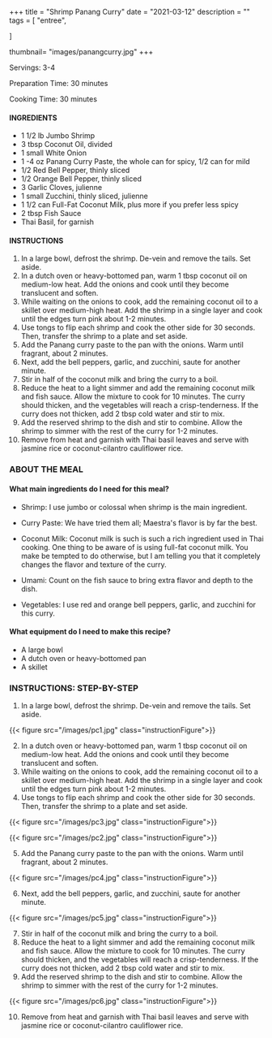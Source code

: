 +++
title = "Shrimp Panang Curry"
date = "2021-03-12"
description = ""
tags = [
    "entree",
    
]

thumbnail= "images/panangcurry.jpg"
+++

Servings: 3-4  <!--more-->

Preparation Time: 30 minutes 

Cooking Time: 30 minutes 


#### INGREDIENTS 

* 1 1/2 lb Jumbo Shrimp 
* 3 tbsp Coconut Oil, divided 
* 1 small White Onion 
* 1 -4 oz Panang Curry Paste, the whole can for spicy, 1/2 can for mild
* 1/2 Red Bell Pepper, thinly sliced
* 1/2 Orange Bell Pepper, thinly sliced
* 3 Garlic Cloves, julienne 
* 1 small Zucchini, thinly sliced, julienne 
* 1 1/2 can Full-Fat Coconut Milk, plus more if you prefer less spicy
* 2 tbsp Fish Sauce
* Thai Basil, for garnish

#### INSTRUCTIONS

1. In a large bowl, defrost the shrimp. De-vein and remove the tails. Set aside. 
2. In a dutch oven or heavy-bottomed pan, warm 1 tbsp coconut oil on medium-low heat. Add the onions and cook until they become translucent and soften. 
3. While waiting on the onions to cook, add the remaining coconut oil to a skillet over medium-high heat. Add the shrimp in a single layer and cook until the edges turn pink about 1-2 minutes.
4. Use tongs to flip each shrimp and cook the other side for 30 seconds. Then, transfer the shrimp to a plate and set aside. 
5. Add the Panang curry paste to the pan with the onions. Warm until fragrant, about 2 minutes.
6. Next, add the bell peppers, garlic, and zucchini, saute for another minute.
7. Stir in half of the coconut milk and bring the curry to a boil.
8. Reduce the heat to a light simmer and add the remaining coconut milk and fish sauce. Allow the mixture to cook for 10 minutes. The curry should thicken, and the vegetables will reach a crisp-tenderness. If the curry does not thicken, add 2 tbsp cold water and stir to mix.
9. Add the reserved shrimp to the dish and stir to combine. Allow the shrimp to simmer with the rest of the curry for 1-2 minutes. 
10. Remove from heat and garnish with Thai basil leaves and serve with jasmine rice or coconut-cilantro cauliflower rice.

### ABOUT THE MEAL 

#### What main ingredients do I need for this meal?

* Shrimp: I use jumbo or colossal when shrimp is the main ingredient. 

* Curry Paste: We have tried them all; Maestra's flavor is by far the best. 

* Coconut Milk: Coconut milk is such is such a rich ingredient used in Thai cooking. One thing to be aware of is using full-fat coconut milk. You make be tempted to do otherwise, but I am telling you that it completely changes the flavor and texture of the curry. 

* Umami: Count on the fish sauce to bring extra flavor and depth to the dish. 

* Vegetables: I use red and orange bell peppers, garlic, and zucchini for this curry. 

#### What equipment do I need to make this recipe?

* A large bowl
* A dutch oven or heavy-bottomed pan 
* A skillet 

### INSTRUCTIONS: STEP-BY-STEP 

1. In a large bowl, defrost the shrimp. De-vein and remove the tails. Set aside. 

{{< figure src="/images/pc1.jpg" class="instructionFigure">}}

2. In a dutch oven or heavy-bottomed pan, warm 1 tbsp coconut oil on medium-low heat. Add the onions and cook until they become translucent and soften. 
3. While waiting on the onions to cook, add the remaining coconut oil to a skillet over medium-high heat. Add the shrimp in a single layer and cook until the edges turn pink about 1-2 minutes.
4. Use tongs to flip each shrimp and cook the other side for 30 seconds. Then, transfer the shrimp to a plate and set aside. 

{{< figure src="/images/pc3.jpg" class="instructionFigure">}}

{{< figure src="/images/pc2.jpg" class="instructionFigure">}}

5. Add the Panang curry paste to the pan with the onions. Warm until fragrant, about 2 minutes.

{{< figure src="/images/pc4.jpg" class="instructionFigure">}}

6. Next, add the bell peppers, garlic, and zucchini, saute for another minute.

{{< figure src="/images/pc5.jpg" class="instructionFigure">}}

7. Stir in half of the coconut milk and bring the curry to a boil.
8. Reduce the heat to a light simmer and add the remaining coconut milk and fish sauce. Allow the mixture to cook for 10 minutes. The curry should thicken, and the vegetables will reach a crisp-tenderness. If the curry does not thicken, add 2 tbsp cold water and stir to mix.
9. Add the reserved shrimp to the dish and stir to combine. Allow the shrimp to simmer with the rest of the curry for 1-2 minutes. 

{{< figure src="/images/pc6.jpg" class="instructionFigure">}}

10.  Remove from heat and garnish with Thai basil leaves and serve with jasmine rice or coconut-cilantro cauliflower rice.
